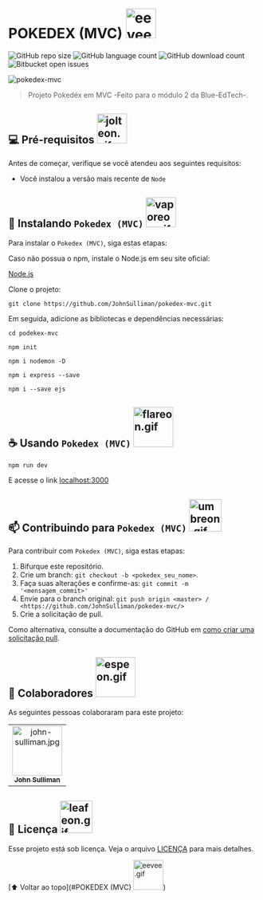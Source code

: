 # POKEDEX (MVC) <img src="https://drive.google.com/uc?export=view&id=1dyCVr72ubLcLnB02clVJSiw33gNFikVO" width="60px" alt="eevee.gif" >

<!---Esses são exemplos. Veja https://shields.io para outras pessoas ou para personalizar este conjunto de escudos. Você pode querer incluir dependências, status do projeto e informações de licença aqui--->

![GitHub repo size](https://img.shields.io/github/repo-size/JohnSulliman/pokedex-mvc?style=flat)
![GitHub language count](https://img.shields.io/github/languages/count/JohnSulliman/pokedex-mvc?style=flat)
![GitHub download count](https://img.shields.io/chocolatey/dt/pokedex-mvc?style=flat)
![Bitbucket open issues](https://img.shields.io/bitbucket/issues/JohnSulliman/pokedex-mvc?style=flat)

<img src="https://drive.google.com/uc?export=view&id=1z883Zyz7zYvhN6z8cauQPzipJb6Dud5m" alt="pokedex-mvc">

> Projeto Pokedéx em MVC -Feito para o módulo 2 da Blue-EdTech-.

## 💻 Pré-requisitos <img src="https://drive.google.com/uc?export=view&id=1nVnUhl-scjmVIXWIMkTvcD2GvjjAFjfj" width="60px" alt="jolteon.gif" >

Antes de começar, verifique se você atendeu aos seguintes requisitos:
* Você instalou a versão mais recente de `Node`
 
## 🚀 Instalando `Pokedex (MVC)` <img src="https://drive.google.com/uc?export=view&id=1S0HOjJvMTTCcP4mttYqQcAM2UWaHxOM_" width="60px" alt="vaporeon.gif" >

Para instalar o `Pokedex (MVC)`, siga estas etapas:

Caso não possua o npm, instale o Node.js em seu site oficial:

<a href="https://nodejs.org/en/download/">Node.js</a>

Clone o projeto:
```
git clone https://github.com/JohnSulliman/pokedex-mvc.git
```

Em seguida, adicione as bibliotecas e dependências necessárias:
```
cd podekex-mvc
```
```
npm init
```
```
npm i nodemon -D
```
```
npm i express --save
```
```
npm i --save ejs
```

## ☕ Usando `Pokedex (MVC)` <img src="https://drive.google.com/uc?export=view&id=1Bv9lE0MT2MkeA0kVekwPen83qBlhlgC0" width="80px" alt="flareon.gif" >

```
npm run dev
```
E acesse o link <a href="http://localhost:3000/">localhost:3000</a>

## 📫 Contribuindo para `Pokedex (MVC)` <img src="https://drive.google.com/uc?export=view&id=1RjoWhho7MECA1fb9jFMIJcJE9hGwF8av" width="65px" alt="umbreon.gif" >
<!---Se o seu README for longo ou se você tiver algum processo ou etapas específicas que deseja que os contribuidores sigam, considere a criação de um arquivo CONTRIBUTING.md separado--->
Para contribuir com `Pokedex (MVC)`, siga estas etapas:

1. Bifurque este repositório.
2. Crie um branch: `git checkout -b <pokedex_seu_nome>`.
3. Faça suas alterações e confirme-as: `git commit -m '<mensagem_commit>'`
4. Envie para o branch original: `git push origin <master> / <https://github.com/JohnSulliman/pokedex-mvc/>`
5. Crie a solicitação de pull.

Como alternativa, consulte a documentação do GitHub em [como criar uma solicitação pull](https://help.github.com/en/github/collaborating-with-issues-and-pull-requests/creating-a-pull-request).

## 🤝 Colaboradores <img src="https://drive.google.com/uc?export=view&id=15pFDmtCByojqVHiIyRViiEClyF2vjjZ_" width="80px" alt="espeon.gif" >

As seguintes pessoas colaboraram para este projeto:

<table>
  <tr>
    <td align="center">
      <a href="https://github.com/JohnSulliman/">
        <img src="https://i.pinimg.com/564x/02/d5/be/02d5be6964f1ffb7a77a47bfd79f8d23.jpg" width="100px;" alt="john-sulliman.jpg"/><br>
        <sub>
          <b>John Sulliman</b>
        </sub>
      </a>
    </td>
  </tr>
</table>

## 📝 Licença <img src="https://drive.google.com/uc?export=view&id=1l8w5F5FAjzSnZLhjZMCmrI3VYbhdDExn" width="65px" alt="leafeon.gif" >

Esse projeto está sob licença. Veja o arquivo [LICENÇA](LICENSE.md) para mais detalhes.

[⬆ Voltar ao topo](#POKEDEX (MVC) <img src="https://drive.google.com/uc?export=view&id=1dyCVr72ubLcLnB02clVJSiw33gNFikVO" width="60px" alt="eevee.gif" >)<br>

